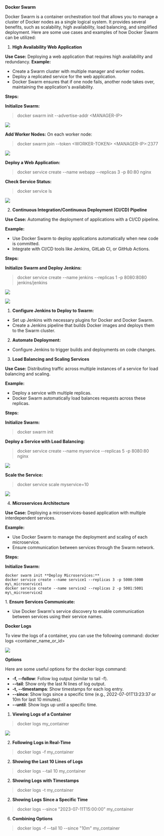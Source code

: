 
**Docker Swarm**

Docker Swarm is a container orchestration tool that allows you to manage a cluster of Docker nodes as a single logical system. It provides several benefits, such as scalability, high availability, load balancing, and simplified deployment. Here are some use cases and examples of how Docker Swarm can be utilized:

1. **High Availability Web Application**

**Use Case:** Deploying a web application that requires high availability and redundancy. **Example:**

- Create a Swarm cluster with multiple manager and worker nodes.
- Deploy a replicated service for the web application.
- Docker Swarm ensures that if one node fails, another node takes over, maintaining the application's availability.

**Steps:**

**Initialize Swarm:**

> docker swarm init --advertise-addr \<MANAGER-IP\>

![](img/Aspose.Words.706d6f0e-5e62-4553-863f-842759b88168.001.png)

**Add Worker Nodes:** On each worker node:

> docker swarm join --token \<WORKER-TOKEN\> \<MANAGER-IP\>:2377

![](img/Aspose.Words.706d6f0e-5e62-4553-863f-842759b88168.002.png)

**Deploy a Web Application:**

> docker service create --name webapp --replicas 3 -p 80:80 nginx

**Check Service Status:** 

> docker service ls

![](img/Aspose.Words.706d6f0e-5e62-4553-863f-842759b88168.003.png)

2. **Continuous Integration/Continuous Deployment (CI/CD) Pipeline**

**Use Case:** Automating the deployment of applications with a CI/CD pipeline. 

**Example:**
- Use Docker Swarm to deploy applications automatically when new code is committed.
- Integrate with CI/CD tools like Jenkins, GitLab CI, or GitHub Actions.

**Steps:**

**Initialize Swarm and Deploy Jenkins:**

> docker service create --name jenkins --replicas 1 -p 8080:8080 jenkins/jenkins

![](img/Aspose.Words.706d6f0e-5e62-4553-863f-842759b88168.004.png)

![](img/Aspose.Words.706d6f0e-5e62-4553-863f-842759b88168.005.png)

1. **Configure Jenkins to Deploy to Swarm:**
- Set up Jenkins with necessary plugins for Docker and Docker Swarm.
- Create a Jenkins pipeline that builds Docker images and deploys them to the Swarm cluster.
2. **Automate Deployment:**
- Configure Jenkins to trigger builds and deployments on code changes.
3. **Load Balancing and Scaling Services**

**Use Case:** Distributing traffic across multiple instances of a service for load balancing and scaling.

**Example:**

- Deploy a service with multiple replicas.
- Docker Swarm automatically load balances requests across these replicas.

**Steps:**

**Initialize Swarm:**

> docker swarm init

**Deploy a Service with Load Balancing:**

> docker service create --name myservice --replicas 5 -p 8080:80 nginx

![](img/Aspose.Words.706d6f0e-5e62-4553-863f-842759b88168.006.png)

**Scale the Service:**

> docker service scale myservice=10

![](img/Aspose.Words.706d6f0e-5e62-4553-863f-842759b88168.007.png)

4. **Microservices Architecture**

**Use Case:** Deploying a microservices-based application with multiple interdependent services.

**Example:**

- Use Docker Swarm to manage the deployment and scaling of each microservice.
- Ensure communication between services through the Swarm network.

**Steps:**

**Initialize Swarm:**
```
docker swarm init **Deploy Microservices:**
docker service create --name service1 --replicas 3 -p 5000:5000 my\_microservice1
docker service create --name service2 --replicas 2 -p 5001:5001 my\_microservice2
```

1\. **Ensure Services Communicate:**

- Use Docker Swarm's service discovery to enable communication between services using their service names.

**Docker Logs**

To view the logs of a container, you can use the following command: docker logs \<container_name_or_id\>

![](img/Aspose.Words.706d6f0e-5e62-4553-863f-842759b88168.008.png)

**Options**

Here are some useful options for the docker logs command:

- **-f, --follow**: Follow log output (similar to tail -f).
- **--tail**: Show only the last N lines of log output.
- **-t, --timestamps**: Show timestamps for each log entry.
- **--since**: Show logs since a specific time (e.g., 2022-07-01T13:23:37 or 10m for last 10 minutes).
- **--until**: Show logs up until a specific time.
1. **Viewing Logs of a Container**

> docker logs my\_container

![](img/Aspose.Words.706d6f0e-5e62-4553-863f-842759b88168.009.png)

2. **Following Logs in Real-Time** 
> docker logs -f my\_container
2. **Showing the Last 10 Lines of Logs** 

> docker logs --tail 10 my\_container
2. **Showing Logs with Timestamps** 
> docker logs -t my\_container
2. **Showing Logs Since a Specific Time**

> docker logs --since "2023-07-11T15:00:00" my\_container

6. **Combining Options**

> docker logs -f --tail 10 --since "10m" my\_container
